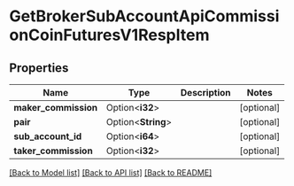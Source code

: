 # GetBrokerSubAccountApiCommissionCoinFuturesV1RespItem

## Properties

Name | Type | Description | Notes
------------ | ------------- | ------------- | -------------
**maker_commission** | Option<**i32**> |  | [optional]
**pair** | Option<**String**> |  | [optional]
**sub_account_id** | Option<**i64**> |  | [optional]
**taker_commission** | Option<**i32**> |  | [optional]

[[Back to Model list]](../README.md#documentation-for-models) [[Back to API list]](../README.md#documentation-for-api-endpoints) [[Back to README]](../README.md)


